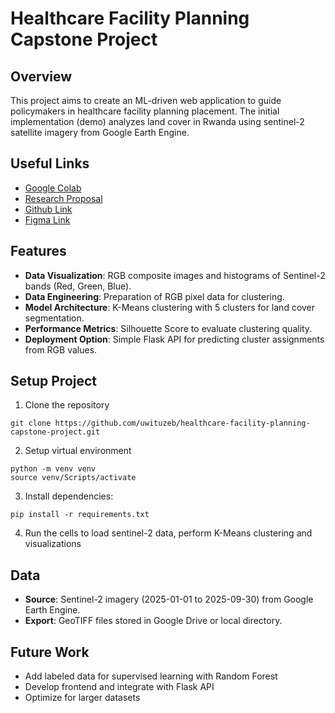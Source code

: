 # Healthcare Facility Planning Capstone Project

## Overview

This project aims to create an ML-driven web application to guide policymakers in healthcare facility planning placement. The initial implementation (demo) analyzes land cover in Rwanda using sentinel-2 satellite imagery from Google Earth Engine.

## Useful Links

- [Google Colab](https://colab.research.google.com/drive/14DFmzp2NZUoD-YDjNYutxfCC8dWomqqi?usp=sharing)
- [Research Proposal](https://docs.google.com/document/d/1oD9Z0VMz-l0DHpFxPu1oSyIhshzPu5Mk/edit?usp=sharing&ouid=105607031437751611507&rtpof=true&sd=true)
- [Github Link](https://github.com/uwituzeb/healthcare-facility-planning-capstone-project)
- [Figma Link](https://www.figma.com/design/vpXG6EV3bQxsLMF8JYRGjV/capstone?node-id=0-1&t=Ahrr6lRoqB9Y1dUl-1)

## Features

- **Data Visualization**: RGB composite images and histograms of Sentinel-2 bands (Red, Green, Blue).
- **Data Engineering**: Preparation of RGB pixel data for clustering.
- **Model Architecture**: K-Means clustering with 5 clusters for land cover segmentation.
- **Performance Metrics**: Silhouette Score to evaluate clustering quality.
- **Deployment Option**: Simple Flask API for predicting cluster assignments from RGB values.

## Setup Project

1. Clone the repository

```
git clone https://github.com/uwituzeb/healthcare-facility-planning-capstone-project.git
```

2. Setup virtual environment

```
python -m venv venv
source venv/Scripts/activate
```

3. Install dependencies:

```
pip install -r requirements.txt
```

4. Run the cells to load sentinel-2 data, perform K-Means clustering and visualizations

## Data

- **Source**: Sentinel-2 imagery (2025-01-01 to 2025-09-30) from Google Earth Engine.
- **Export**: GeoTIFF files stored in Google Drive or local directory.

## Future Work

- Add labeled data for supervised learning with Random Forest
- Develop frontend and integrate with Flask API
- Optimize for larger datasets